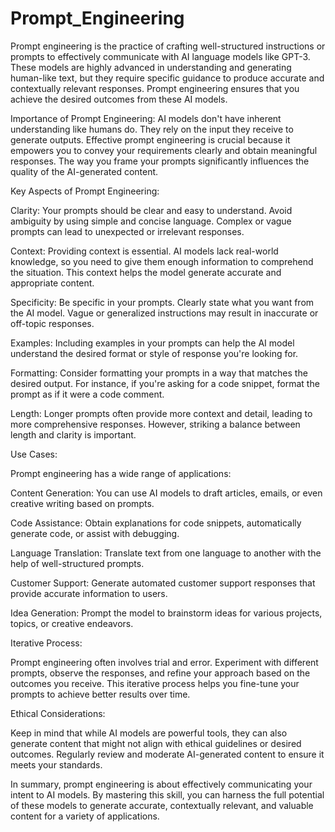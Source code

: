 # Prompt_Engineering

Prompt engineering is the practice of crafting well-structured instructions or prompts to effectively communicate with AI language models like GPT-3. These models are highly advanced in understanding and generating human-like text, but they require specific guidance to produce accurate and contextually relevant responses. Prompt engineering ensures that you achieve the desired outcomes from these AI models.

Importance of Prompt Engineering:
AI models don't have inherent understanding like humans do. They rely on the input they receive to generate outputs. Effective prompt engineering is crucial because it empowers you to convey your requirements clearly and obtain meaningful responses. The way you frame your prompts significantly influences the quality of the AI-generated content.

Key Aspects of Prompt Engineering:

Clarity: Your prompts should be clear and easy to understand. Avoid ambiguity by using simple and concise language. Complex or vague prompts can lead to unexpected or irrelevant responses.

Context: Providing context is essential. AI models lack real-world knowledge, so you need to give them enough information to comprehend the situation. This context helps the model generate accurate and appropriate content.

Specificity: Be specific in your prompts. Clearly state what you want from the AI model. Vague or generalized instructions may result in inaccurate or off-topic responses.

Examples: Including examples in your prompts can help the AI model understand the desired format or style of response you're looking for.

Formatting: Consider formatting your prompts in a way that matches the desired output. For instance, if you're asking for a code snippet, format the prompt as if it were a code comment.

Length: Longer prompts often provide more context and detail, leading to more comprehensive responses. However, striking a balance between length and clarity is important.

Use Cases:

Prompt engineering has a wide range of applications:

Content Generation: You can use AI models to draft articles, emails, or even creative writing based on prompts.

Code Assistance: Obtain explanations for code snippets, automatically generate code, or assist with debugging.

Language Translation: Translate text from one language to another with the help of well-structured prompts.

Customer Support: Generate automated customer support responses that provide accurate information to users.

Idea Generation: Prompt the model to brainstorm ideas for various projects, topics, or creative endeavors.

Iterative Process:

Prompt engineering often involves trial and error. Experiment with different prompts, observe the responses, and refine your approach based on the outcomes you receive. This iterative process helps you fine-tune your prompts to achieve better results over time.

Ethical Considerations:

Keep in mind that while AI models are powerful tools, they can also generate content that might not align with ethical guidelines or desired outcomes. Regularly review and moderate AI-generated content to ensure it meets your standards.

In summary, prompt engineering is about effectively communicating your intent to AI models. By mastering this skill, you can harness the full potential of these models to generate accurate, contextually relevant, and valuable content for a variety of applications.
